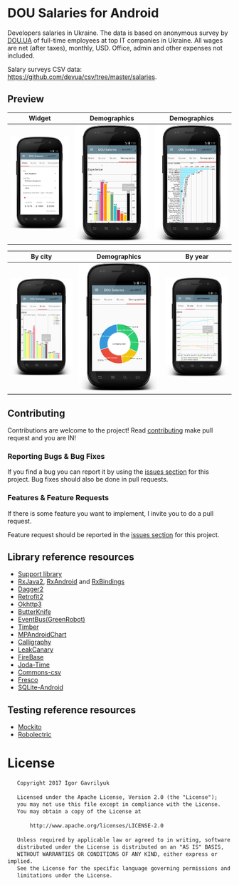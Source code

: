 # DOU Salaries for Android 

Developers salaries in Ukraine. The data is based on anonymous survey by [DOU.UA](https://jobs.dou.ua/salaries/) of full-time employees at top IT companies in Ukraine.
 All wages are net (after taxes), monthly, USD. Office, admin and other expenses not included. 
 
 Salary surveys CSV data: https://github.com/devua/csv/tree/master/salaries. 


## Preview

Widget|Demographics|Demographics 
-------------|-----------------|-----------------
![alt text](art/widget.png "Salaries Widget")  | ![alt text](art/demo1.png "Demographics") | ![alt text](art/demo3.png "Demographics") 


By city|Demographics|By year
-------------|-----------------|-----------------
![alt text](art/by_city.png "By cities") | ![alt text](art/demo2.png "Demographics") | ![alt text](art/by_year.png "By year")  


## Contributing

Contributions are welcome to the project! 
Read [contributing](https://github.com/graviton57/DouSalaries/blob/master/CONTRIBUTING.md)  make pull request and you are IN!

### Reporting Bugs & Bug Fixes

If you find a bug you can report it by using the [issues section](https://github.com/graviton57/DouSalaries/issues) for this project. Bug fixes should also be done in pull requests.

### Features & Feature Requests

If there is some feature you want to implement, I invite you to do a pull request.

Feature request should be reported in the [issues section](https://github.com/graviton57/DouSalaries/issues) for this project.


## Library reference resources
- [Support library](https://developer.android.com/topic/libraries/support-library/index.html)
- [RxJava2](https://github.com/ReactiveX/RxJava), [RxAndroid](https://github.com/ReactiveX/RxAndroid) and [RxBindings](https://github.com/JakeWharton/RxBinding)
- [Dagger2](https://google.github.io/dagger/)
- [Retrofit2](http://square.github.io/retrofit/)
- [Okhttp3](https://github.com/square/okhttp/)
- [ButterKnife](https://github.com/JakeWharton/butterknife)
- [EventBus(GreenRobot)](http://greenrobot.org/eventbus/)
- [Timber](https://github.com/JakeWharton/timber)
- [MPAndroidChart](https://github.com/PhilJay/MPAndroidChart)
- [Calligraphy](https://github.com/chrisjenx/Calligraphy)
- [LeakCanary](https://github.com/square/leakcanary)
- [FireBase](https://firebase.google.com/)
- [Joda-Time](http://joda-time.sourceforge.net/)
- [Commons-csv](https://commons.apache.org/csv)
- [Fresco](https://github.com/facebook/fresco/)
- [SQLite-Android](https://github.com/graviton57/SqliteAndroid)

## Testing reference resources
- [Mockito](http://site.mockito.org/)
- [Robolectric](http://robolectric.org/) 


# License
```                                  
   Copyright 2017 Igor Gavrilyuk

   Licensed under the Apache License, Version 2.0 (the "License");
   you may not use this file except in compliance with the License.
   You may obtain a copy of the License at

       http://www.apache.org/licenses/LICENSE-2.0

   Unless required by applicable law or agreed to in writing, software
   distributed under the License is distributed on an "AS IS" BASIS,
   WITHOUT WARRANTIES OR CONDITIONS OF ANY KIND, either express or implied.
   See the License for the specific language governing permissions and
   limitations under the License.
```
